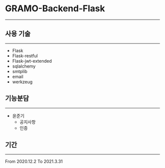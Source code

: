 # GRAMO-Backend-Flask

------

## 사용 기술

----

- Flask
- Flask-restful
- Flask-jwt-extended
- sqlalchemy
- smtplib
- email
- werkzeug

## 기능분담

---

- 윤준기
  - 공지사항
  - 인증

## 기간

---

From 2020.12.2 To 2021.3.31
